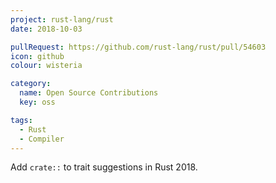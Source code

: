 ```yaml
---
project: rust-lang/rust
date: 2018-10-03

pullRequest: https://github.com/rust-lang/rust/pull/54603
icon: github
colour: wisteria

category:
  name: Open Source Contributions
  key: oss

tags:
  - Rust
  - Compiler
---
```

Add `crate::` to trait suggestions in Rust 2018.
